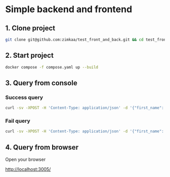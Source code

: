 # Simple backend and frontend

## 1. Clone project

```sh
git clone git@github.com:zimkaa/test_front_and_back.git && cd test_front_and_back
```

## 2. Start project

```sh
docker compose -f compose.yaml up --build  
```

## 3. Query from console

### Success query

```sh
curl -sv -XPOST -H 'Content-Type: application/json' -d '{"first_name": "Ivan", "last_name": "Ivanov", "date": "2025-01-02"}' http://localhost:8000/api/submit
```

### Fail query

```sh
curl -sv -XPOST -H 'Content-Type: application/json' -d '{"first_name": "Ivan Ivanov", "last_name": "Ivanov", "date": "2025-01-02"}' http://localhost:8000/api/submit
```

## 4. Query from browser

Open your browser

[http://localhost:3005/](http://localhost:3005/)
